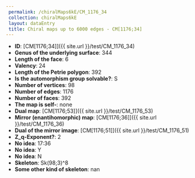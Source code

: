 ```yaml
--- 
 permalink: /chiralMaps6kE/CM_1176_34 
 collection: chiralMaps6kE
 layout: dataEntry
 title: Chiral maps up to 6000 edges - CM[1176;34]
---
```


- **ID**: [CM[1176;34]]({{ site.url }}/test/CM_1176_34)
- **Genus of the underlying surface**: 344
- **Length of the face**: 6
- **Valency**: 24
- **Length of the Petrie polygon**: 392
- **Is the automorphism group solvable?**: S
- **Number of vertices**: 98
- **Number of edges**: 1176
- **Number of faces**: 392
- **The map is self-**: none
- **Dual map**: [CM[1176;53]]({{ site.url }}/test/CM_1176_53)
- **Mirror (enantihomorphic) map**: [CM[1176;36]]({{ site.url }}/test/CM_1176_36)
- **Dual of the mirror image**: [CM[1176;51]]({{ site.url }}/test/CM_1176_51)
- **Z_q-Exponent?**: 2
- **No idea**:  17:36
- **No idea**: Y
- **No idea**: N
- **Skeleton**: Sk(98;3)^8
- **Some other kind of skeleton**: nan
